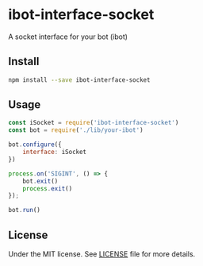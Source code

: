 # ibot-interface-socket

A socket interface for your bot (ibot)

## Install

```sh
npm install --save ibot-interface-socket
```

## Usage

```js
const iSocket = require('ibot-interface-socket')
const bot = require('./lib/your-ibot')

bot.configure({
    interface: iSocket
})

process.on('SIGINT', () => {
    bot.exit()
    process.exit()
});

bot.run()
```

## License

Under the MIT license. See [LICENSE](https://github.com/demsking/ibot-interface-socket/blob/master/LICENSE) file for more details.
